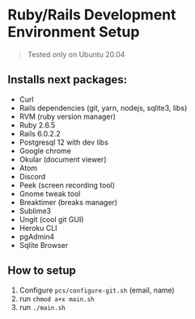 # Ruby/Rails Development Environment Setup

> Tested only on Ubuntu 20.04
 
## Installs next packages:

* Curl
* Rails dependencies (git, yarn, nodejs, sqlite3, libs)
* RVM (ruby version manager)
* Ruby 2.6.5
* Rails 6.0.2.2
* Postgresql 12 with dev libs
* Google chrome
* Okular (document viewer)
* Atom
* Discord
* Peek (screen recording tool)
* Gnome tweak tool
* Breaktimer (breaks manager)
* Sublime3
* Ungit (cool git GUI)
* Heroku CLI
* pgAdmin4
* Sqlite Browser

## How to setup

1. Configure `pcs/configure-git.sh` (email, name)
2. run `chmod a+x main.sh`
3. run `./main.sh`

